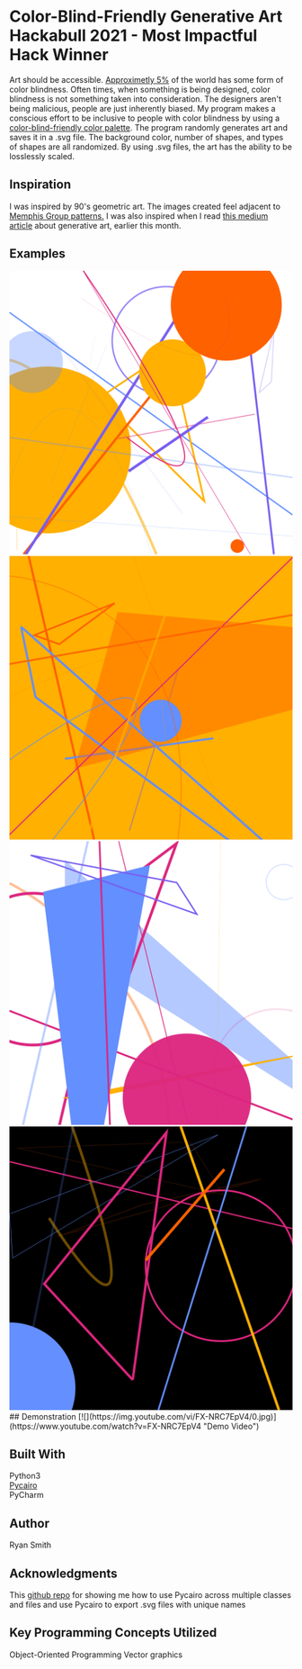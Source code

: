 # Color-Blind-Friendly Generative Art<br>Hackabull 2021 - **Most Impactful Hack Winner**
Art should be accessible. [Approximetly 5%](https://www.colourblindawareness.org/colour-blindness/) of the world has some form of color blindness. Often times, when something is being designed, color blindness is not something taken into consideration. The designers aren't being malicious, people are just inherently biased. My program makes a conscious effort to be inclusive to people with color blindness by using a [color-blind-friendly color palette](https://davidmathlogic.com/colorblind). The program randomly generates art and saves it in a .svg file. The background color, number of shapes, and types of shapes are all randomized. By using .svg files, the art has the ability to be losslessly scaled.
## Inspiration
I was inspired by 90's geometric art. The images created feel adjacent to [Memphis Group patterns.](https://www.creativebloq.com/inspiration/10-iconic-examples-of-memphis-design) I was also inspired when I read [this medium article](https://towardsdatascience.com/is-generative-art-for-you-b1e1499945e6) about generative art, earlier this month.
## Examples
<img src="https://github.com/rpsmith77/Hackabull_2021/blob/master/Examples/Transparent%20Background/2021-14-03_11-30-19-ccd719c4.svg">
<img src="https://github.com/rpsmith77/Hackabull_2021/blob/master/Examples/Color%20Background/2021-14-03_11-34-57-b0ddc8e3.svg">
<img src="https://github.com/rpsmith77/Hackabull_2021/blob/master/Examples/White%20Background/2021-14-03_11-30-56-041a0509.svg">
<img src="https://github.com/rpsmith77/Hackabull_2021/blob/master/Examples/Black%20Background/2021-14-03_11-31-05-02dd717e.svg">
## Demonstration
[![](https://img.youtube.com/vi/FX-NRC7EpV4/0.jpg)](https://www.youtube.com/watch?v=FX-NRC7EpV4 "Demo Video")

## Built With
Python3<br>
[Pycairo](https://www.cairographics.org/pycairo/)<br>
PyCharm

## Author
Ryan Smith

## Acknowledgments
This [github repo](https://github.com/JakobGlock/Generative-Art) for showing me how to use Pycairo across multiple classes and files and use Pycairo to export .svg files with unique names

## Key Programming Concepts Utilized
Object-Oriented Programming
Vector graphics
